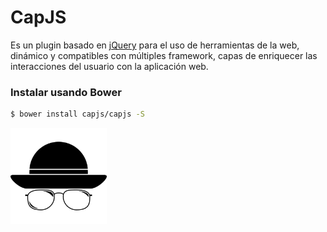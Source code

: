 CapJS
============

Es un plugin basado en [jQuery](https://github.com/jquery/jquery) para el uso de herramientas de la web, dinámico y compatibles con múltiples framework, capas de enriquecer las interacciones del usuario con la aplicación web.

### Instalar usando Bower

```sh
$ bower install capjs/capjs -S
```


<img src="https://raw.githubusercontent.com/CapJS/CapJS/gh-pages/images/LogoCap.png" width="154px"></img>
